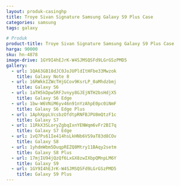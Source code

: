 ```yaml
---
layout: produk-casinghp
title: Troye Sivan Signature Samsung Galaxy S9 Plus Case
categories: samsung
tags: galaxy

# Produk
product-title: Troye Sivan Signature Samsung Galaxy S9 Plus Case
harga: 90000
sku: hn-4878
image-drive: 1GY9I4hEJrK-W4SJMSQSFd9LGrGSzPMD5
gallery:
  - url: 1QA63GB18dJC0JoJUPldItHFbe33Mwzok
    title: Galaxy Note 8
  - url: 16RWkkIZWcTHjGCov9KsrLP_0aMhdzbmj
    title: Galaxy S6
  - url: 1aTH5kDpw5RFJvnyy8GJEjNTH2bsHdjX5
    title: Galaxy S6 Edge
  - url: 1bw-W6VNiM6yv46n91nYzAhpE0pc0iNmF
    title: Galaxy S6 Edge Plus
  - url: 1AphXppLVcsbzOfdtpRNFBJPU8mQtzF1c
    title: Galaxy S7
  - url: 11RkX3SLoryZgbqIxnYENWqm6vFr2BI7q
    title: Galaxy S7 Edge
  - url: 1vQ7Ps61Ie414hsLkHNb6VS9aT83d8COv
    title: Galaxy S8
  - url: 1yhdmWbm5DuqpREZQ8Mtry11BAqy2setm
    title: Galaxy S8 Plus
  - url: 17mjIU94jQzQf6LxGX8zwIXbpQMnpLM6Y
    title: Galaxy S9
  - url: 1GY9I4hEJrK-W4SJMSQSFd9LGrGSzPMD5
    title: Galaxy S9 Plus
---
```

